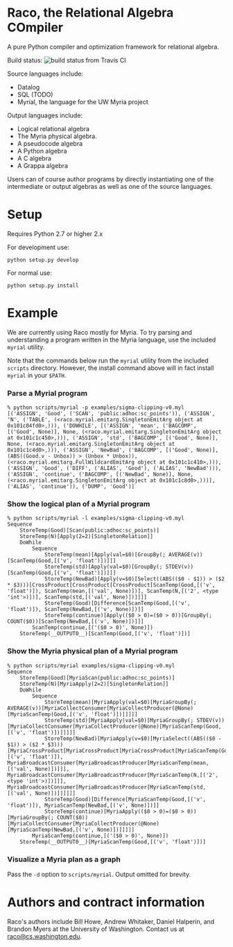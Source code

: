 Raco, the Relational Algebra COmpiler
=====================================

A pure Python compiler and optimization framework for relational algebra.

Build status: ![build status from Travis CI](https://travis-ci.org/uwescience/datalogcompiler.png)

Source languages include:

* Datalog
* SQL (TODO)
* Myrial, the language for the UW Myria project

Output languages include:

* Logical relational algebra
* The Myria physical algebra.
* A pseudocode algebra
* A Python algebra
* A C algebra
* A Grappa algebra

Users can of course author programs by directly instantiating one of the intermediate or output algebras as well as one of the source languages.


# Setup
Requires Python 2.7 or higher 2.x

For development use:

    python setup.py develop

For normal use:

    python setup.py install



# Example

We are currently using Raco mostly for Myria. To try parsing and understanding a program written in the Myria language, use the included `myrial` utility.

Note that the commands below run the `myrial` utility from the included `scripts` directory. However, the install command above will in fact install `myrial` in your `$PATH`.


### Parse a Myrial program
```
% python scripts/myrial -p examples/sigma-clipping-v0.myl
[('ASSIGN', 'Good', ('SCAN', 'public:adhoc:sc_points')), ('ASSIGN', 'N', ('TABLE', (<raco.myrial.emitarg.SingletonEmitArg object at 0x101c04fd0>,))), ('DOWHILE', [('ASSIGN', 'mean', ('BAGCOMP', [('Good', None)], None, (<raco.myrial.emitarg.SingletonEmitArg object at 0x101c1c450>,))), ('ASSIGN', 'std', ('BAGCOMP', [('Good', None)], None, (<raco.myrial.emitarg.SingletonEmitArg object at 0x101c1c4d0>,))), ('ASSIGN', 'NewBad', ('BAGCOMP', [('Good', None)], (ABS((Good.v - Unbox)) > (Unbox * Unbox)), (<raco.myrial.emitarg.FullWildcardEmitArg object at 0x101c1c410>,))), ('ASSIGN', 'Good', ('DIFF', ('ALIAS', 'Good'), ('ALIAS', 'NewBad'))), ('ASSIGN', 'continue', ('BAGCOMP', [('NewBad', None)], None, (<raco.myrial.emitarg.SingletonEmitArg object at 0x101c1c8d0>,)))], ('ALIAS', 'continue')), ('DUMP', 'Good')]
```

### Show the logical plan of a Myrial program

```
% python scripts/myrial -l examples/sigma-clipping-v0.myl
Sequence
    StoreTemp(Good)[Scan(public:adhoc:sc_points)]
    StoreTemp(N)[Apply(2=2)[SingletonRelation]]
    DoWhile
        Sequence
            StoreTemp(mean)[Apply(val=$0)[GroupBy(; AVERAGE(v))[ScanTemp(Good,[('v', 'float')])]]]
            StoreTemp(std)[Apply(val=$0)[GroupBy(; STDEV(v))[ScanTemp(Good,[('v', 'float')])]]]
            StoreTemp(NewBad)[Apply(v=$0)[Select((ABS(($0 - $1)) > ($2 * $3)))[CrossProduct[CrossProduct[CrossProduct[ScanTemp(Good,[('v', 'float')]), ScanTemp(mean,[('val', None)])], ScanTemp(N,[('2', <type 'int'>)])], ScanTemp(std,[('val', None)])]]]]
            StoreTemp(Good)[Difference[ScanTemp(Good,[('v', 'float')]), ScanTemp(NewBad,[('v', None)])]]
            StoreTemp(continue)[Apply(($0 > 0)=($0 > 0))[GroupBy(; COUNT($0))[ScanTemp(NewBad,[('v', None)])]]]
        ScanTemp(continue,[('($0 > 0)', None)])
    StoreTemp(__OUTPUT0__)[ScanTemp(Good,[('v', 'float')])]
```

### Show the Myria physical plan of a Myrial program

```
% python scripts/myrial examples/sigma-clipping-v0.myl 
Sequence
    StoreTemp(Good)[MyriaScan(public:adhoc:sc_points)]
    StoreTemp(N)[MyriaApply(2=2)[SingletonRelation]]
    DoWhile
        Sequence
            StoreTemp(mean)[MyriaApply(val=$0)[MyriaGroupBy(; AVERAGE(v))[MyriaCollectConsumer[MyriaCollectProducer(@None)[MyriaScanTemp(Good,[('v', 'float')])]]]]]
            StoreTemp(std)[MyriaApply(val=$0)[MyriaGroupBy(; STDEV(v))[MyriaCollectConsumer[MyriaCollectProducer(@None)[MyriaScanTemp(Good,[('v', 'float')])]]]]]
            StoreTemp(NewBad)[MyriaApply(v=$0)[MyriaSelect((ABS(($0 - $1)) > ($2 * $3)))[MyriaCrossProduct[MyriaCrossProduct[MyriaCrossProduct[MyriaScanTemp(Good,[('v', 'float')]), MyriaBroadcastConsumer[MyriaBroadcastProducer[MyriaScanTemp(mean,[('val', None)])]]], MyriaBroadcastConsumer[MyriaBroadcastProducer[MyriaScanTemp(N,[('2', <type 'int'>)])]]], MyriaBroadcastConsumer[MyriaBroadcastProducer[MyriaScanTemp(std,[('val', None)])]]]]]]
            StoreTemp(Good)[Difference[MyriaScanTemp(Good,[('v', 'float')]), MyriaScanTemp(NewBad,[('v', None)])]]
            StoreTemp(continue)[MyriaApply(($0 > 0)=($0 > 0))[MyriaGroupBy(; COUNT($0))[MyriaCollectConsumer[MyriaCollectProducer(@None)[MyriaScanTemp(NewBad,[('v', None)])]]]]]
        MyriaScanTemp(continue,[('($0 > 0)', None)])
    StoreTemp(__OUTPUT0__)[MyriaScanTemp(Good,[('v', 'float')])]
```

### Visualize a Myria plan as a graph
Pass the `-d` option to `scripts/myrial`. Output omitted for brevity.

# Authors and contract information

Raco's authors include Bill Howe, Andrew Whitaker, Daniel Halperin, and Brandon Myers at the University of Washington. Contact us at <raco@cs.washington.edu>.
